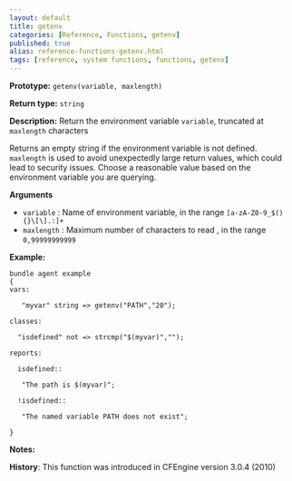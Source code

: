 ```yaml
---
layout: default
title: getenv
categories: [Reference, Functions, getenv]
published: true
alias: reference-functions-getenv.html
tags: [reference, system functions, functions, getenv]
---
```


**Prototype:** `getenv(variable, maxlength)`

**Return type:** `string`

**Description:** Return the environment variable `variable`, truncated at 
`maxlength` characters

Returns an empty string if the environment variable is not defined. 
`maxlength` is used to avoid unexpectedly large return values, which could 
lead to security issues. Choose a reasonable value based on the environment 
variable you are querying.


**Arguments**

* `variable` : Name of environment variable, in the range
`[a-zA-Z0-9_$(){}\[\].:]+`
* `maxlength` : Maximum number of characters to read , in the range
`0,99999999999`

**Example:**

```cf3
bundle agent example
{
vars:

   "myvar" string => getenv("PATH","20");

classes:

  "isdefined" not => strcmp("$(myvar)","");

reports:

  isdefined::

   "The path is $(myvar)";

  !isdefined::

   "The named variable PATH does not exist";

}
```

**Notes:**  

**History**: This function was introduced in CFEngine version 3.0.4
(2010)
